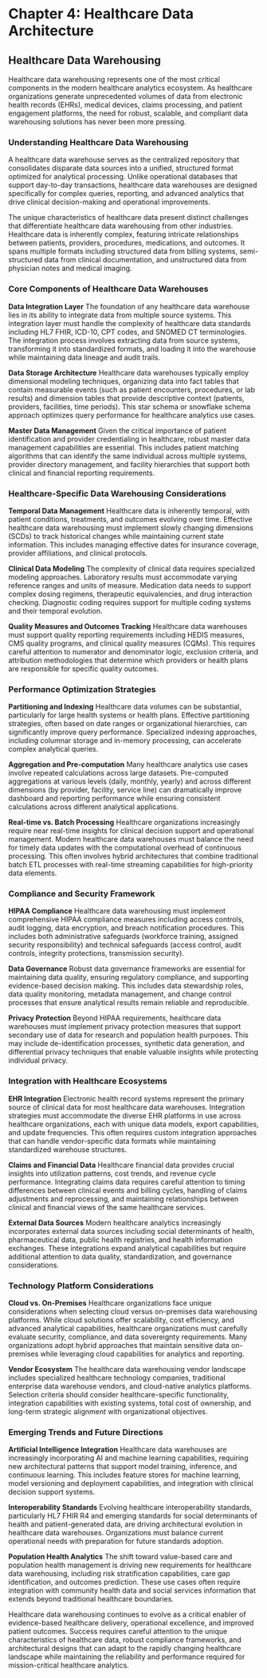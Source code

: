 # Chapter 4: Healthcare Data Architecture
## Healthcare Data Warehousing

Healthcare data warehousing represents one of the most critical components in the modern healthcare analytics ecosystem. As healthcare organizations generate unprecedented volumes of data from electronic health records (EHRs), medical devices, claims processing, and patient engagement platforms, the need for robust, scalable, and compliant data warehousing solutions has never been more pressing.

### Understanding Healthcare Data Warehousing

A healthcare data warehouse serves as the centralized repository that consolidates disparate data sources into a unified, structured format optimized for analytical processing. Unlike operational databases that support day-to-day transactions, healthcare data warehouses are designed specifically for complex queries, reporting, and advanced analytics that drive clinical decision-making and operational improvements.

The unique characteristics of healthcare data present distinct challenges that differentiate healthcare data warehousing from other industries. Healthcare data is inherently complex, featuring intricate relationships between patients, providers, procedures, medications, and outcomes. It spans multiple formats including structured data from billing systems, semi-structured data from clinical documentation, and unstructured data from physician notes and medical imaging.

### Core Components of Healthcare Data Warehouses

**Data Integration Layer**
The foundation of any healthcare data warehouse lies in its ability to integrate data from multiple source systems. This integration layer must handle the complexity of healthcare data standards including HL7 FHIR, ICD-10, CPT codes, and SNOMED CT terminologies. The integration process involves extracting data from source systems, transforming it into standardized formats, and loading it into the warehouse while maintaining data lineage and audit trails.

**Data Storage Architecture**
Healthcare data warehouses typically employ dimensional modeling techniques, organizing data into fact tables that contain measurable events (such as patient encounters, procedures, or lab results) and dimension tables that provide descriptive context (patients, providers, facilities, time periods). This star schema or snowflake schema approach optimizes query performance for healthcare analytics use cases.

**Master Data Management**
Given the critical importance of patient identification and provider credentialing in healthcare, robust master data management capabilities are essential. This includes patient matching algorithms that can identify the same individual across multiple systems, provider directory management, and facility hierarchies that support both clinical and financial reporting requirements.

### Healthcare-Specific Data Warehousing Considerations

**Temporal Data Management**
Healthcare data is inherently temporal, with patient conditions, treatments, and outcomes evolving over time. Effective healthcare data warehousing must implement slowly changing dimensions (SCDs) to track historical changes while maintaining current state information. This includes managing effective dates for insurance coverage, provider affiliations, and clinical protocols.

**Clinical Data Modeling**
The complexity of clinical data requires specialized modeling approaches. Laboratory results must accommodate varying reference ranges and units of measure. Medication data needs to support complex dosing regimens, therapeutic equivalencies, and drug interaction checking. Diagnostic coding requires support for multiple coding systems and their temporal evolution.

**Quality Measures and Outcomes Tracking**
Healthcare data warehouses must support quality reporting requirements including HEDIS measures, CMS quality programs, and clinical quality measures (CQMs). This requires careful attention to numerator and denominator logic, exclusion criteria, and attribution methodologies that determine which providers or health plans are responsible for specific quality outcomes.

### Performance Optimization Strategies

**Partitioning and Indexing**
Healthcare data volumes can be substantial, particularly for large health systems or health plans. Effective partitioning strategies, often based on date ranges or organizational hierarchies, can significantly improve query performance. Specialized indexing approaches, including columnar storage and in-memory processing, can accelerate complex analytical queries.

**Aggregation and Pre-computation**
Many healthcare analytics use cases involve repeated calculations across large datasets. Pre-computed aggregations at various levels (daily, monthly, yearly) and across different dimensions (by provider, facility, service line) can dramatically improve dashboard and reporting performance while ensuring consistent calculations across different analytical applications.

**Real-time vs. Batch Processing**
Healthcare organizations increasingly require near real-time insights for clinical decision support and operational management. Modern healthcare data warehouses must balance the need for timely data updates with the computational overhead of continuous processing. This often involves hybrid architectures that combine traditional batch ETL processes with real-time streaming capabilities for high-priority data elements.

### Compliance and Security Framework

**HIPAA Compliance**
Healthcare data warehousing must implement comprehensive HIPAA compliance measures including access controls, audit logging, data encryption, and breach notification procedures. This includes both administrative safeguards (workforce training, assigned security responsibility) and technical safeguards (access control, audit controls, integrity protections, transmission security).

**Data Governance**
Robust data governance frameworks are essential for maintaining data quality, ensuring regulatory compliance, and supporting evidence-based decision making. This includes data stewardship roles, data quality monitoring, metadata management, and change control processes that ensure analytical results remain reliable and reproducible.

**Privacy Protection**
Beyond HIPAA requirements, healthcare data warehouses must implement privacy protection measures that support secondary use of data for research and population health purposes. This may include de-identification processes, synthetic data generation, and differential privacy techniques that enable valuable insights while protecting individual privacy.

### Integration with Healthcare Ecosystems

**EHR Integration**
Electronic health record systems represent the primary source of clinical data for most healthcare data warehouses. Integration strategies must accommodate the diverse EHR platforms in use across healthcare organizations, each with unique data models, export capabilities, and update frequencies. This often requires custom integration approaches that can handle vendor-specific data formats while maintaining standardized warehouse structures.

**Claims and Financial Data**
Healthcare financial data provides crucial insights into utilization patterns, cost trends, and revenue cycle performance. Integrating claims data requires careful attention to timing differences between clinical events and billing cycles, handling of claims adjustments and reprocessing, and maintaining relationships between clinical and financial views of the same healthcare services.

**External Data Sources**
Modern healthcare analytics increasingly incorporates external data sources including social determinants of health, pharmaceutical data, public health registries, and health information exchanges. These integrations expand analytical capabilities but require additional attention to data quality, standardization, and governance considerations.

### Technology Platform Considerations

**Cloud vs. On-Premises**
Healthcare organizations face unique considerations when selecting cloud versus on-premises data warehousing platforms. While cloud solutions offer scalability, cost efficiency, and advanced analytical capabilities, healthcare organizations must carefully evaluate security, compliance, and data sovereignty requirements. Many organizations adopt hybrid approaches that maintain sensitive data on-premises while leveraging cloud capabilities for analytics and reporting.

**Vendor Ecosystem**
The healthcare data warehousing vendor landscape includes specialized healthcare technology companies, traditional enterprise data warehouse vendors, and cloud-native analytics platforms. Selection criteria should consider healthcare-specific functionality, integration capabilities with existing systems, total cost of ownership, and long-term strategic alignment with organizational objectives.

### Emerging Trends and Future Directions

**Artificial Intelligence Integration**
Healthcare data warehouses are increasingly incorporating AI and machine learning capabilities, requiring new architectural patterns that support model training, inference, and continuous learning. This includes feature stores for machine learning, model versioning and deployment capabilities, and integration with clinical decision support systems.

**Interoperability Standards**
Evolving healthcare interoperability standards, particularly HL7 FHIR R4 and emerging standards for social determinants of health and patient-generated data, are driving architectural evolution in healthcare data warehouses. Organizations must balance current operational needs with preparation for future standards adoption.

**Population Health Analytics**
The shift toward value-based care and population health management is driving new requirements for healthcare data warehousing, including risk stratification capabilities, care gap identification, and outcomes prediction. These use cases often require integration with community health data and social services information that extends beyond traditional healthcare boundaries.

Healthcare data warehousing continues to evolve as a critical enabler of evidence-based healthcare delivery, operational excellence, and improved patient outcomes. Success requires careful attention to the unique characteristics of healthcare data, robust compliance frameworks, and architectural designs that can adapt to the rapidly changing healthcare landscape while maintaining the reliability and performance required for mission-critical healthcare analytics.
